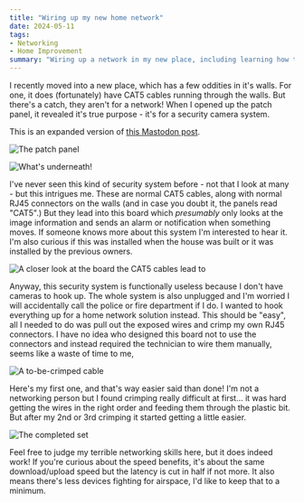 ```yaml
---
title: "Wiring up my new home network"
date: 2024-05-11
tags:
- Networking
- Home Improvement
summary: "Wiring up a network in my new place, including learning how to crimp CAT5 cables."
---
```


I recently moved into a new place, which has a few oddities in it's walls. For one, it does (fortunately) have CAT5 cables running through the walls. But there's a catch, they aren't for a network! When I opened up the patch panel, it revealed it's true purpose - it's for a security camera system.

This is an expanded version of [this Mastodon post](https://mastodon.art/@redstrate/112402572697844790).

![The patch panel](panel.webp)

![What's underneath!](patch.webp)

I've never seen this kind of security system before - not that I look at many - but this intrigues me. These are normal CAT5 cables, along with normal RJ45 connectors on the walls (and in case you doubt it, the panels read "CAT5".) But they lead into this board which _presumably_ only looks at the image information and sends an alarm or notification when something moves. If someone knows more about this system I'm interested to hear it. I'm also curious if this was installed when the house was built or it was installed by the previous owners.

![A closer look at the board the CAT5 cables lead to](board.webp)

Anyway, this security system is functionally useless because I don't have cameras to hook up. The whole system is also unplugged and I'm worried I will accidentally call the police or fire department if I do. I wanted to hook everything up for a home network solution instead.  This should be "easy", all I needed to do was pull out the exposed wires and crimp my own RJ45 connectors. I have no idea who designed this board not to use the connectors and instead required the technician to wire them manually, seems like a waste of time to me,

![A to-be-crimped cable](crimp.webp)

Here's my first one, and that's way easier said than done! I'm not a networking person but I found crimping really difficult at first... it was hard getting the wires in the right order and feeding them through the plastic bit. But after my 2nd or 3rd crimping it started getting a little easier.

![The completed set](completed.webp)

Feel free to judge my terrible networking skills here, but it does indeed work! If you're curious about the speed benefits, it's about the same download/upload speed but the latency is cut in half if not more. It also means there's less devices fighting for airspace, I'd like to keep that to a minimum.
